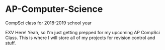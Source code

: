 # AP-Computer-Science
CompSci class for 2018-2019 school year


EXV Here! Yeah, so I'm just getting prepped for my upcoming AP CompSci Class. This is where I will store all of my projects for revision control and stuff.

